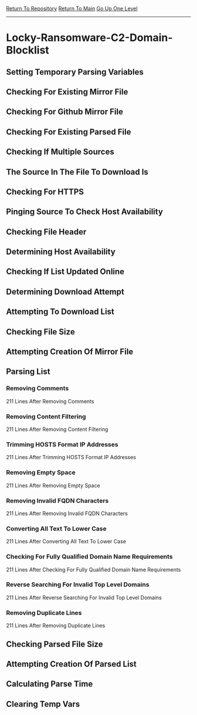 [Return To Repository](https://github.com/deathbybandaid/piholeparser/)
[Return To Main](https://github.com/deathbybandaid/piholeparser/blob/master/RecentRunLogs/Mainlog.md)
[Go Up One Level](https://github.com/deathbybandaid/piholeparser/blob/master/RecentRunLogs/TopLevelScripts/30-Processing-External-Blacklists.md)
____________________________________
# Locky-Ransomware-C2-Domain-Blocklist
## Setting Temporary Parsing Variables
## Checking For Existing Mirror File
## Checking For Github Mirror File
## Checking For Existing Parsed File
## Checking If Multiple Sources
## The Source In The File To Download Is
## Checking For HTTPS
## Pinging Source To Check Host Availability
## Checking File Header
## Determining Host Availability
## Checking If List Updated Online
## Determining Download Attempt
## Attempting To Download List
## Checking File Size
## Attempting Creation Of Mirror File
## Parsing List
### Removing Comments
211 Lines After Removing Comments
### Removing Content Filtering
211 Lines After Removing Content Filtering
### Trimming HOSTS Format IP Addresses
211 Lines After Trimming HOSTS Format IP Addresses
### Removing Empty Space
211 Lines After Removing Empty Space
### Removing Invalid FQDN Characters
211 Lines After Removing Invalid FQDN Characters
### Converting All Text To Lower Case
211 Lines After Converting All Text To Lower Case
### Checking For Fully Qualified Domain Name Requirements
211 Lines After Checking For Fully Qualified Domain Name Requirements
### Reverse Searching For Invalid Top Level Domains
211 Lines After Reverse Searching For Invalid Top Level Domains
### Removing Duplicate Lines
211 Lines After Removing Duplicate Lines
## Checking Parsed File Size
## Attempting Creation Of Parsed List
## Calculating Parse Time
## Clearing Temp Vars
